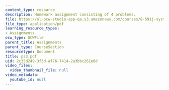```yaml
---
content_type: resource
description: Homework assignment consisting of 4 problems.
file: https://ol-ocw-studio-app-qa.s3.amazonaws.com/courses/8-591j-systems-biology-fall-2004/2c35d2493f3daf7674142a3bbc261e0d_ps3.pdf
file_type: application/pdf
learning_resource_types:
- Assignments
ocw_type: OCWFile
parent_title: Assignments
parent_type: CourseSection
resourcetype: Document
title: ps3.pdf
uid: 2c35d249-3f3d-af76-7414-2a3bbc261e0d
video_files:
  video_thumbnail_file: null
video_metadata:
  youtube_id: null
---
```


